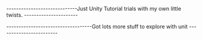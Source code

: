 -----------------------------Just Unity Tutorial trials with my own little twists. ----------------------


-----------------------------------Got lots more stuff to explore with unit ------------------------
